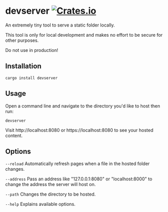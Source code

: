 # devserver [![Crates.io](https://img.shields.io/crates/v/devserver.svg)](https://crates.io/crates/devserver)


An extremely tiny tool to serve a static folder locally.

This tool is only for local development and makes no effort to be secure for other purposes.

Do not use in production!

## Installation
```
cargo install devserver
```

## Usage
Open a command line and navigate to the directory you'd like to host then run:
```
devserver
```

Visit http://localhost:8080 or https://localhost:8080 to see your hosted content.

## Options
`--reload`  Automatically refresh pages when a file in the hosted folder changes.

`--address` Pass an address like "127.0.0.1:8080" or "localhost:8000" to change the address the server will host on.

`--path`    Changes the directory to be hosted.

`--help`    Explains available options.

